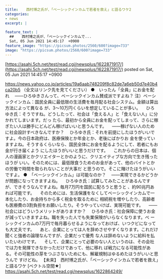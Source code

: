 ```yaml
---
title:  　西村博之氏が、「ベーシックインカムで若者を救え」と語るワケ2  
categories:
- news
excerpt: |
  
feature_text: |
  ##  　西村博之氏が、「ベーシックインカムで...
  Sat, 05 Jun 2021 14:45:17  +0900
feature_image: "https://picsum.photos/2560/600?image=733"
image: "https://picsum.photos/2560/600?image=733"
---
```


[https://asahi.5ch.net/test/read.cgi/newsplus/1622871917/](https://asahi.5ch.net/test/read.cgi/newsplus/1622871917/)
posted on Sat, 05 Jun 2021 14:45:17  +0900

<!--more-->

https://news.yahoo.co.jp/articles/19a6aab748209f8c82de7a6eb50d7e40b4ca20b5 （全文はリンク先を見てください） ●　いったん「全員」にお金を配れ 　——ひろゆきさんって、ベーシックインカム賛成派ですよね？ 注）ベーシックインカム：国民全員に最低限の生活費を毎月配る社会システム。金額は算出方法によって異なる が、3〜10万円くらいを想定していることが多い。 　ひろゆき氏：そうですね。どうしたって、社会は「食える人」と「食えない人」に分かれてしまいます。だっ たら、最初から全員にお金を配ってしまって、さらに稼ぎたい人は勝手にどんどん稼げばいいと思うんです。 　——稼げない人のために社会設計すべきなんですか？ 　ひろゆき氏：それを前提にしたほうがいいですよ。今の日本政府は、医療保険とか年金とか、老後にばかりお 金を使っていますよね。そうするくらいなら、国民全体にお金を配るようにして、若者にもお金が行き届くよう にしたほうがいいと思うだけです。 　これからの日本は、個人の漫画家とかクリエイターとかのように、クリエイティブな方向で生き残ったほうが いい。そのためには、最低限食うためのお金があって、他のバイトとかの労働で時間を取られないことが大事だ と思うので。そこに賭けたほうがいいですよ。 ●　「ベーシックインカム」は可能なのか？ 　——実現できるかどうかが問題になってきますよね。 　ひろゆき氏：試算してみたことがあるんですが、できそうなんですよね。毎月7万円を国民に配ろうと思うと 、約90兆円あれば可能です。 　そのためには、生活保護をなくしてベーシックインカムで一本化したり、お金持ちから多く税金を取るために 相続税を増やしたり、高齢者も医療費の3割負担をお願いしたり。そうやっていけば、実現可能です。 　——社会にはどういうメリットがありますか？ 　ひろゆき氏：社会保障に使うお金が減っていきますよね。職を失った人でも失業保険がいらなくなります。ベ ーシックインカムの7万円で毎月暮らせるようになっておけば、いつクビになっても大丈夫です。 　あと、企業にとっては人を辞めさせやすくなります。これだけ聞くと強者の論理なんですが、企業だって優秀 な人は辞めないように給料を払いたいわけです。 　そして、企業にとって必要のない人というのは、その会社では力を発揮できなかっただけであって、他に移れ ば戦力になる可能性がある。その可能性の芽をつぶさないためにも、解雇規制はゆるめたほうがいいと思うんで すけどね。 【未来】　西村博之氏が、「ベーシックインカムで若者を救え」と語るワケ [ベクトル空間★] https://asahi.5ch.net/test/read.cgi/newsplus/1622864249/
